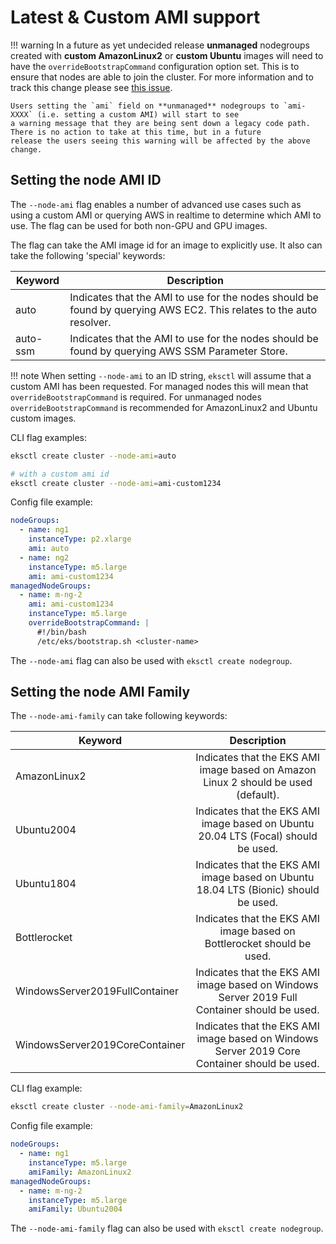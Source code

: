 # Latest & Custom AMI support

!!! warning
    In a future as yet undecided release **unmanaged** nodegroups created with **custom AmazonLinux2** or **custom Ubuntu** images
    will need to have the `overrideBootstrapCommand` configuration option set. This is to ensure that nodes are able
    to join the cluster. For more information and to track this change please see [this issue](https://github.com/weaveworks/eksctl/issues/3563).

    Users setting the `ami` field on **unmanaged** nodegroups to `ami-XXXX` (i.e. setting a custom AMI) will start to see
    a warning message that they are being sent down a legacy code path. There is no action to take at this time, but in a future
    release the users seeing this warning will be affected by the above change.

## Setting the node AMI ID

The `--node-ami` flag enables a number of advanced use cases such as using a custom AMI or querying AWS in realtime to determine which AMI to use.
The flag can be used for both non-GPU and GPU images.

The flag can take the AMI image id for an image to explicitly use. It also can take the following 'special' keywords:

| Keyword   | Description                                                                                                         |
| --------- | ------------------------------------------------------------------------------------------------------------------- |
| auto      | Indicates that the AMI to use for the nodes should be found by querying AWS EC2. This relates to the auto resolver. |
| auto-ssm  | Indicates that the AMI to use for the nodes should be found by querying AWS SSM Parameter Store.                    |


!!! note
    When setting `--node-ami` to an ID string, `eksctl` will assume that a custom AMI has been requested.
    For managed nodes this will mean that `overrideBootstrapCommand` is required. For unmanaged nodes
    `overrideBootstrapCommand` is recommended for AmazonLinux2 and Ubuntu custom images.

CLI flag examples:
```sh
eksctl create cluster --node-ami=auto

# with a custom ami id
eksctl create cluster --node-ami=ami-custom1234
```

Config file example:
```yaml
nodeGroups:
  - name: ng1
    instanceType: p2.xlarge
    ami: auto
  - name: ng2
    instanceType: m5.large
    ami: ami-custom1234
managedNodeGroups:
  - name: m-ng-2
    ami: ami-custom1234
    instanceType: m5.large
    overrideBootstrapCommand: |
      #!/bin/bash
      /etc/eks/bootstrap.sh <cluster-name>
```

The `--node-ami` flag can also be used with `eksctl create nodegroup`.

## Setting the node AMI Family

The `--node-ami-family` can take following keywords:

| Keyword                        |                                          Description                                         |
|--------------------------------|:--------------------------------------------------------------------------------------------:|
| AmazonLinux2                   | Indicates that the EKS AMI image based on Amazon Linux 2 should be used (default).           |
| Ubuntu2004                     | Indicates that the EKS AMI image based on Ubuntu 20.04 LTS (Focal) should be used.           |
| Ubuntu1804                     | Indicates that the EKS AMI image based on Ubuntu 18.04 LTS (Bionic) should be used.          |
| Bottlerocket                   | Indicates that the EKS AMI image based on Bottlerocket should be used.                       |
| WindowsServer2019FullContainer | Indicates that the EKS AMI image based on Windows Server 2019 Full Container should be used. |
| WindowsServer2019CoreContainer | Indicates that the EKS AMI image based on Windows Server 2019 Core Container should be used. |

CLI flag example:
```sh
eksctl create cluster --node-ami-family=AmazonLinux2
```

Config file example:
```yaml
nodeGroups:
  - name: ng1
    instanceType: m5.large
    amiFamily: AmazonLinux2
managedNodeGroups:
  - name: m-ng-2
    instanceType: m5.large
    amiFamily: Ubuntu2004
```

The `--node-ami-family` flag can also be used with `eksctl create nodegroup`.
